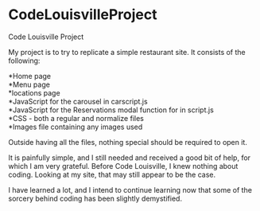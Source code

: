 # CodeLouisvilleProject
Code Louisville Project

My project is to try to replicate a simple restaurant site. It consists of the following:

*Home page <br>
*Menu page <br>
*locations page <br>
*JavaScript for the carousel in carscript.js <br>
*JavaScript for the Reservations modal function for in script.js <br>
*CSS - both a regular and normalize files <br>
*Images file containing any images used <br>

Outside having all the files, nothing special should be required to open it.

It is painfully simple, and I still needed and received a good bit of help, for which I am very grateful. Before Code Louisville, I knew nothing about coding. Looking at my site, that may still appear to be the case.

I have learned a lot, and I intend to continue learning now that some of the sorcery behind coding has been slightly demystified.
